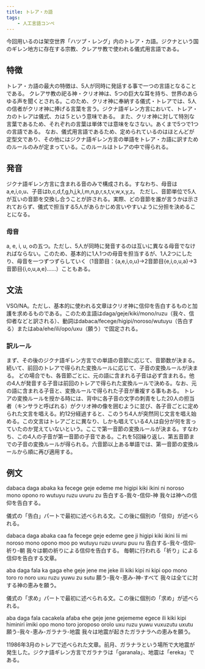 ```yaml
---
title: トレア・カ語
tags: 
    - 人工言語コンペ
---
```


今回用いるのは架空世界「ハツプ・レング」内のトレア・カ語。ジクナという国のギレン地方に存在する宗教、クレアサ教で使われる儀式用言語である。

## 特徴
トレア・カ語の最大の特徴は、5人が同時に発話する事で一つの言語となることである。
クレアサ教の祀る神・クリオ神は、5つの巨大な耳を持ち、世界のあらゆる声を聞くとされる。このため、クリオ神に奉納する儀式・トレアでは、5人の信者がクリオ神に捧げる言葉を言う。ジクナ語ギレン方言において、トレア・カのトレアは儀式、カは５という意味である。
また、クリオ神に対して特別な言葉であるため、それぞれの言葉は単体では意味をなさない。あくまで5つで1つの言語である。
なお、儀式用言語であるため、定められているのはほとんどが定型文であり、その他にはジクナ語ギレン方言の単語をトレア・カ語に訳すためのルールのみが定まっている。このルールはトレアの中で得られる。

## 発音
ジクナ語ギレン方言に含まれる音のみで構成される。すなわち、母音はa,e,i,o,u、子音はb,c,d,f,g,h,j,k,l,m,n,p,r,s,t,v,w,x,y,z。
ただし、音節単位で5人が互いの音節を交換し合うことが許される。実際、どの音節を誰が言うかは示されておらず、儀式で担当する5人があらかじめ言いやすいように分担を決めることになる。

### 母音
a, e, i, u, oの五つ。ただし、5人が同時に発音するのは互いに異なる母音でなければならない。このため、基本的に1人1つの母音を担当するが、1人2つにしたり、母音を一つずつずらしていく（1音節目：\{a,e,i,o,u\}→2音節目\{e,i,o,u,a\}→3音節目\{i,o,u,a,e\}……）こともある。

## 文法
VSO/NA。ただし、基本的に使われる文章はクリオ神に信仰を告白するものと加護を求めるものである。このため主語はdaga/geje/kiki/mono/ruzu（我々、信仰者などと訳される）、動詞はdabaca/fecege/higipi/noroso/wutuyu（告白する）またはaba/ehe/ili/opo/uxu（願う）で固定される。

### 訳ルール
まず、その後のジクナ語ギレン方言での単語の音節に応じて、音節数が決まる。
続いて、前回のトレアで得られた変換ルールに応じて、子音の変換ルールが決まる。
どの場合でも、各音節ごとに、元の語に含まれる子音は必ず含まれる。他の4人が発音する子音は前回のトレアで得られた変換ルールで決める。なお、元の語に含まれる子音と、変換ルールで得られた子音が重複する事もある。
トレアの変換ルールを授かる時には、背中に各子音の文字の刺青をした20人の担当者（キンサラと呼ばれる）がクリオ神の像を囲むように並び、各子音ごとに定められた文言を唱える。約12分経過すると、このうち4人が突然同じ文言を唱え始める。この文言はトレアごとに異なり、しかも唱えている4人は自分が何を言っていたのか覚えていないという。ここで第一音節の変換ルールが決まる。すなわち、この4人の子音が第一音節の子音である。これを5回繰り返し、第五音節までの子音の変換ルールが得られる。六音節以上ある単語では、第一音節の変換ルールから順に再び適用する。

## 例文
dabaca daga abaka ka 
fecege geje edeme me
higipi kiki ikini ni
noroso mono opono ro
wutuyu ruzu uvuru zu
告白する-我々-信仰-神
我々は神への信仰を告白する。

儀式の「告白」パートで最初に述べられる文。この後に個別の「信仰」が述べられる。

dabaca daga abaka caa fa
fecege geje edeme gee ji
higipi kiki ikini lii mi
noroso mono opono moo po
wutuyu ruzu uvuru puu ru
告白する-我々-信仰-祈り-朝
我々は朝の祈りによる信仰を告白する。
毎朝に行われる「祈り」による信仰を告白する文章。

aba daga fala ka gaga
ehe geje jene me jeke
ili kiki kipi ni kipi
opo mono toro ro noro
uxu ruzu yuwu zu sutu
願う-我々-恵み-神-すべて
我々は全てに対する神の恵みを願う。

儀式の「求め」パートで最初に述べられる文。この後に個別の「求め」が述べられる。

aba daga fala cacakela afaba
ehe geje jene gejememe egece
ili kiki kipi himiniri imiki
opo mono toro joroposo orolo
uxu ruzu yuwu vuxuzutu uxutu
願う-我々-恵み-ガラナラ-地震
我々は地震が起きたガラナラへの恵みを願う。

11986年3月のトレアで述べられた文章。前月、ガラナラという場所で大地震が発生した。ジクナ語ギレン方言でガラナラは「garanala」、地震は「ereka」である。